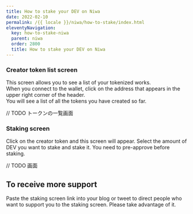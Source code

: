 ```yaml
---
title: How to stake your DEV on Niwa
date: 2022-02-10
permalink: /{{ locale }}/niwa/how-to-stake/index.html
eleventyNavigation:
  key: how-to-stake-niwa
  parent: niwa
  order: 2800
  title: How to stake your DEV on Niwa
---
```


### Creator token list screen

This screen allows you to see a list of your tokenized works.<br>
When you connect to the wallet, click on the address that appears in the upper right corner of the header.<br>
You will see a list of all the tokens you have created so far.

// TODO トークンの一覧画面

### Staking screen

Click on the creator token and this screen will appear.
Select the amount of DEV you want to stake and stake it.
You need to pre-approve before staking.

// TODO 画面

## To receive more support

Paste the staking screen link into your blog or tweet to direct people who want to support you to the staking screen.
Please take advantage of it.
